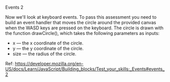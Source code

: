 Events 2

Now we'll look at keyboard events. To pass this assessment you need to build an event handler that moves the circle around the provided canvas when the WASD keys are pressed on the keyboard. The circle is drawn with the function drawCircle(), which takes the following parameters as inputs:

- x — the x coordinate of the circle.
- y — the y coordinate of the circle.
- size — the radius of the circle.

Ref: https://developer.mozilla.org/en-US/docs/Learn/JavaScript/Building_blocks/Test_your_skills:_Events#events_2
